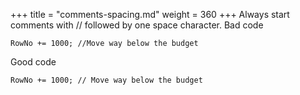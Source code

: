 +++
title = "comments-spacing.md"
weight = 360
+++
Always start comments with // followed by one space character.
Bad code

    RowNo += 1000; //Move way below the budget  
      
    

Good code

    RowNo += 1000; // Move way below the budget
